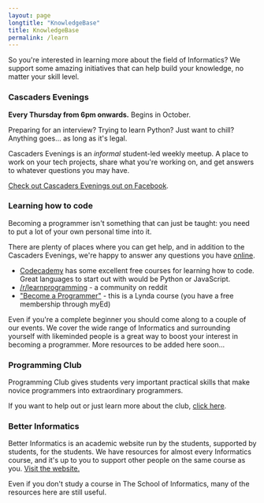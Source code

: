 ```yaml
---
layout: page
longtitle: "KnowledgeBase"
title: KnowledgeBase
permalink: /learn
---
```


So you're interested in learning more about the field of Informatics? We support some amazing initiatives that can help build your knowledge, no matter your skill level.

### Cascaders Evenings

**Every Thursday from 6pm onwards.** Begins in October.

Preparing for an interview? Trying to learn Python? Just want to chill? Anything goes... as long as it's legal.

Cascaders Evenings is an *informal* student-led weekly meetup. A place to work on your tech projects, share what you're working on, and get answers to whatever questions you may have.

[Check out Cascaders Evenings out on Facebook](https://www.facebook.com/events/114028159346219/).

### Learning how to code

Becoming a programmer isn't something that can just be taught: you need to put a lot of your own personal time into it.

There are plenty of places where you can get help, and in addition to the Cascaders Evenings, we're happy to answer any questions you have [online](/community).

- [Codecademy](https://www.codecademy.com/) has some excellent free courses for learning how to code. Great languages to start out with would be Python or JavaScript.
- [/r/learnprogramming](https://www.reddit.com/r/learnprogramming/comments/61oly8/new_read_me_first/) - a community on reddit
- ["Become a Programmer"](https://www.lynda.com/learning-paths/Developer/become-a-programmer) - this is a Lynda course (you have a free membership through myEd)

Even if you're a complete beginner you should come along to a couple of our events. We cover the wide range of Informatics and surrounding yourself with likeminded people is a great way to boost your interest in becoming a programmer. More resources to be added here soon...

### Programming Club

Programming Club gives students very important practical skills that make novice programmers into extraordinary programmers.

If you want to help out or just learn more about the club, [click here](http://progclub.inf.ed.ac.uk).

### Better Informatics

Better Informatics is an academic website run by the students, supported by students, for the students. We have resources for almost every Informatics course, and it's up to you to support other people on the same course as you. [Visit the website.](https://betterinformatics.com)

Even if you don't study a course in The School of Informatics, many of the resources here are still useful.
